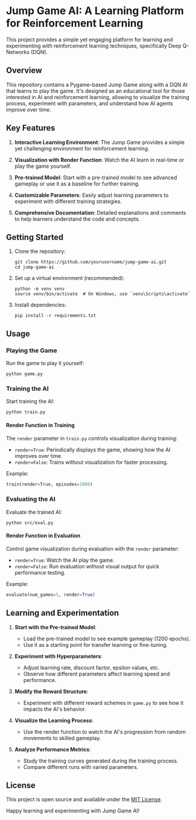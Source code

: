 # Jump Game AI: A Learning Platform for Reinforcement Learning

This project provides a simple yet engaging platform for learning and experimenting with reinforcement learning techniques, specifically Deep Q-Networks (DQN).

## Overview

This repository contains a Pygame-based Jump Game along with a DQN AI that learns to play the game. It's designed as an educational tool for those interested in AI and reinforcement learning, allowing to visualize the training process, experiment with parameters, and understand how AI agents improve over time.

## Key Features

1. **Interactive Learning Environment**: The Jump Game provides a simple yet challenging environment for reinforcement learning.

2. **Visualization with Render Function**: Watch the AI learn in real-time or play the game yourself.

3. **Pre-trained Model**: Start with a pre-trained model to see advanced gameplay or use it as a baseline for further training.

4. **Customizable Parameters**: Easily adjust learning parameters to experiment with different training strategies.

5. **Comprehensive Documentation**: Detailed explanations and comments to help learners understand the code and concepts.

## Getting Started

1. Clone the repository:
   ```
   git clone https://github.com/yourusername/jump-game-ai.git
   cd jump-game-ai
   ```

2. Set up a virtual environment (recommended):
   ```
   python -m venv venv
   source venv/bin/activate  # On Windows, use `venv\Scripts\activate`
   ```

3. Install dependencies:
   ```
   pip install -r requirements.txt
   ```

## Usage

### Playing the Game

Run the game to play it yourself:

```
python game.py
```

### Training the AI

Start training the AI:

```
python train.py
```

#### Render Function in Training

The `render` parameter in `train.py` controls visualization during training:

- `render=True`: Periodically displays the game, showing how the AI improves over time.
- `render=False`: Trains without visualization for faster processing.

Example:
```python
train(render=True, episodes=1000)
```

### Evaluating the AI

Evaluate the trained AI:

```
python src/eval.py
```

#### Render Function in Evaluation

Control game visualization during evaluation with the `render` parameter:

- `render=True`: Watch the AI play the game.
- `render=False`: Run evaluation without visual output for quick performance testing.

Example:
```python
evaluate(num_games=5, render=True)
```

## Learning and Experimentation

1. **Start with the Pre-trained Model**: 
   - Load the pre-trained model to see example gameplay (1200 epochs).
   - Use it as a starting point for transfer learning or fine-tuning.

2. **Experiment with Hyperparameters**:
   - Adjust learning rate, discount factor, epsilon values, etc.
   - Observe how different parameters affect learning speed and performance.

3. **Modify the Reward Structure**:
   - Experiment with different reward schemes in `game.py` to see how it impacts the AI's behavior.

4. **Visualize the Learning Process**:
   - Use the render function to watch the AI's progression from random movements to skilled gameplay.

5. **Analyze Performance Metrics**:
   - Study the training curves generated during the training process.
   - Compare different runs with varied parameters.

## License

This project is open source and available under the [MIT License](LICENSE).

Happy learning and experimenting with Jump Game AI!
